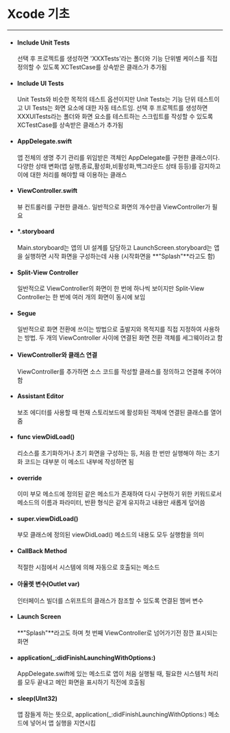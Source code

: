 # Xcode 기초

---

- #### Include Unit Tests

  선택 후 프로젝트를 생성하면 'XXXTests'라는 폴더와 기능 단위별 케이스를 직접 정의할 수 있도록 XCTestCase를 상속받은 클래스가 추가됨

- #### Include UI Tests

  Unit Tests와 비슷한 목적의 테스트 옵션이지만 Unit Tests는 기능 단위 테스트이고 UI Tests는 화면 요소에 대한 자동 테스트임. 선택 후 프로젝트를 생성하면 XXXUITests라는 폴더와 화면 요소를 테스트하는 스크립트를 작성할 수 있도록 XCTestCase를 상속받은 클래스가 추가됨

- #### AppDelegate.swift

  앱 전체의 생명 주기 관리를 위임받은 객체인 AppDelegate를 구현한 클래스이다. 다양한 상태 변화(앱 실행,종료,활성화,비활성화,백그라운드 상태 등등)를 감지하고 이에 대한 처리를 해야할 때 이용하는 클래스

- #### ViewController.swift

  뷰 컨트롤러를 구현한 클래스. 일반적으로 화면의 개수만큼 ViewController가 필요

- #### *.storyboard

  Main.storyboard는 앱의 UI 설계를 담당하고 LaunchScreen.storyboard는 앱을 실행하면 시작 화면을 구성하는데 사용 (시작화면을 **"Splash"**라고도 함)

- #### Split-View Controller

  일반적으로 ViewController의 화면이 한 번에 하나씩 보이지만 Split-View Controller는 한 번에 여러 개의 화면이 동시에 보임

- #### Segue

  일반적으로 화면 전환에 쓰이는 방법으로 출발지와 목적지를 직접 지정하여 사용하는 방법. 두 개의 ViewController 사이에 연결된 화면 전환 객체를 세그웨이라고 함

- #### ViewController와 클래스 연결

  ViewController를 추가하면 소스 코드를 작성할 클래스를 정의하고 연결해 주어야 함 

- #### Assistant Editor

  보조 에디터를 사용할 때 현재 스토리보드에 활성화된 객체에 연결된 클래스를 열어줌

- #### func viewDidLoad()

  리소스를 초기화하거나 초기 화면을 구성하는 등, 처음 한 번만 실행해야 하는 초기화 코드는 대부분 이 메소드 내부에 작성하면 됨

- #### override

  이미 부모 메소드에 정의된 같은 메소드가 존재하여 다시 구현하기 위한 키워드로서 메소드의 이름과 파라미터, 반환 형식은 같게 유지하고 내용만 새롭게 덮어씀

- #### super.viewDidLoad()

  부모 클래스에 정의된 viewDidLoad() 메소드의 내용도 모두 실행함을 의미

- #### CallBack Method

  적절한 시점에서 시스템에 의해 자동으로 호출되는 메소드

- #### 아울렛 변수(Outlet var)

  인터페이스 빌더를 스위프트의 클래스가 참조할 수 있도록 연결된 멤버 변수

- #### Launch Screen

  **"Splash"**라고도 하며 첫 번째 ViewController로 넘어가기전 잠깐 표시되는 화면

- #### application(_:didFinishLaunchingWithOptions:)

  AppDelegate.swift에 있는 메소드로 앱이 처음 실행될 때, 필요한 시스템적 처리를 모두 끝내고 메인 화면을 표시하기 직전에 호출됨

- #### sleep(UInt32)

  앱 잠들게 하는 뜻으로, application(_:didFinishLaunchingWithOptions:) 메소드에 넣어서 앱 실행을 지연시킴

